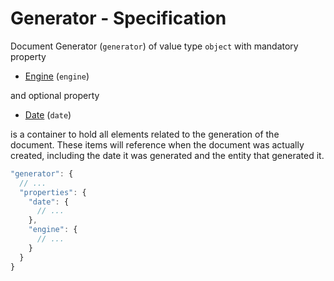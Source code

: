 # Generator - Specification

Document Generator (`generator`) of value type `object` with mandatory property

* [Engine](document/tracking/generator/engine-spec.en.md) (`engine`)

and optional property

* [Date](document/tracking/generator/date-spec.en.md) (`date`)

is a container to hold all elements related to the generation of the document.
These items will reference when the document was actually created, including the date it was generated and the entity that generated it.

```javascript
"generator": {
  // ...
  "properties": {
    "date": {
      // ...
    },
    "engine": {
      // ...
    }
  }
}
```
